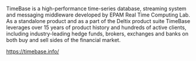 TimeBase is a high-performance time-series database, streaming system and messaging middleware developed by EPAM Real Time Computing Lab. As a standalone product and as a part of the Deltix product suite TimeBase leverages over 15 years of product history and hundreds of active clients, including industry-leading hedge funds, brokers, exchanges and banks on both buy and sell sides of the financial market.


https://timebase.info/
